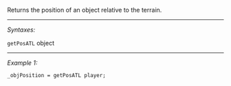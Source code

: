 Returns the position of an object relative to the terrain.


---
*Syntaxes:*

`getPosATL` object

---
*Example 1:*

```sqf
_objPosition = getPosATL player;
```